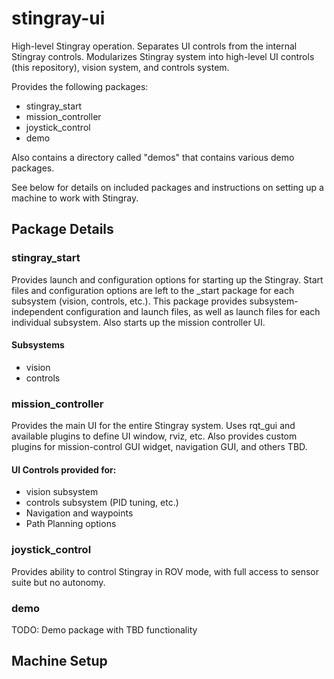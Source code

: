 stingray-ui
===========

High-level Stingray operation. Separates UI controls from the internal Stingray controls. Modularizes Stingray system into high-level UI controls (this repository), vision system, and controls system. 

Provides the following packages:
  * stingray_start
  * mission_controller
  * joystick_control
  * demo

Also contains a directory called "demos" that contains various demo packages.

See below for details on included packages and instructions on setting up a machine to work with Stingray.


## Package Details


### stingray_start
Provides launch and configuration options for starting up the Stingray. Start files and configuration options are left to the <system>_start package for each subsystem (vision, controls, etc.). This package provides subsystem-independent configuration and launch files, as well as launch files for each individual subsystem. Also starts up the mission controller UI.

#### Subsystems
  * vision
  * controls


### mission_controller
Provides the main UI for the entire Stingray system. Uses rqt_gui and available plugins to define UI window, rviz, etc. Also provides custom plugins for mission-control GUI widget, navigation GUI, and others TBD.

#### UI Controls provided for:
  * vision subsystem
  * controls subsystem (PID tuning, etc.)
  * Navigation and waypoints
  * Path Planning options


### joystick_control
Provides ability to control Stingray in ROV mode, with full access to sensor suite but no autonomy.

### demo
TODO: Demo package with TBD functionality


## Machine Setup


